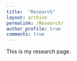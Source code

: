 ```yaml
---
title:  "Research"
layout: archive
permalink: /Research/
author_profile: true
comments: true
---
```


This is my research page.